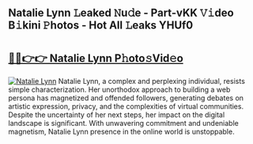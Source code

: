 ## Natalie Lynn 𝙻eaked 𝙽u𝚍e - Part-vKK 𝚅𝚒deo B𝚒kini 𝙿hotos - Hot All 𝙻eaks YHUf0

# <h2><a href="http://ld5qeh.urlbe.top/?page=Natalie+Lynn">🔗🔗👉👉 Natalie Lynn P𝚑oto𝚜Vid𝚎o</a></h2>

[![Natalie Lynn](https://i.imgur.com/eBuTRDB.gif)](http://ld5qeh.urlbe.top/?page=Natalie+Lynn)
Natalie Lynn, a complex and perplexing individual, resists simple characterization. Her unorthodox approach to building a web persona has magnetized and offended followers, generating debates on artistic expression, privacy, and the complexities of virtual communities. Despite the uncertainty of her next steps, her impact on the digital landscape is significant. With unwavering commitment and undeniable magnetism, Natalie Lynn presence in the online world is unstoppable.
